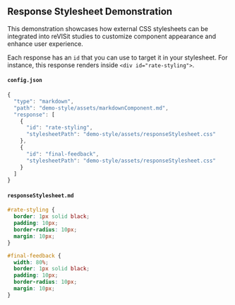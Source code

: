 ## Response Stylesheet Demonstration

This demonstration showcases how external CSS stylesheets can be integrated into reVISit studies to customize component appearance and enhance user experience. 

Each response has an `id` that you can use to target it in your stylesheet. For instance, this response renders inside `<div id="rate-styling">`.

#### `config.json`
```ts
{
  "type": "markdown",
  "path": "demo-style/assets/markdownComponent.md",
  "response": [
    {
      "id": "rate-styling",
      "stylesheetPath": "demo-style/assets/responseStylesheet.css"
    },
    {
      "id": "final-feedback",
      "stylesheetPath": "demo-style/assets/responseStylesheet.css"
    }
  ]
}
```

#### `responseStylesheet.md`
```css
#rate-styling {
  border: 1px solid black;
  padding: 10px;
  border-radius: 10px;
  margin: 10px;
}

#final-feedback {
  width: 80%;
  border: 1px solid black;
  padding: 10px;
  border-radius: 10px;
  margin: 10px;
}
```
